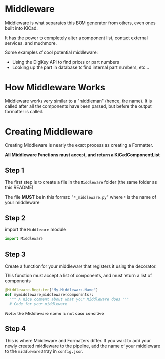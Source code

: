 # Middleware
Middleware is what separates this BOM generator from others, even ones built into
KiCad.

It has the power to completely alter a component list, contact external services, and muchmore.

Some examples of cool potential middleware:
- Using the DigiKey API to find prices or part numbers
- Looking up the part in database to find internal part numbers, etc...


# How Middleware Works
Middleware works very similar to a "middleman" (hence, the name). It is called after
all the components have been parsed, but before the output formatter is called.


# Creating Middleware
Creating Middleware is nearly the exact process as creating a Formatter.

**All Middleware Functions must accept, and return a KiCadComponentList**

## Step 1
The first step is to create a file in the `Middleware` folder (the same folder as this README)

The file **MUST** be in this format: "`*_middleware.py`" where `*` is the name of your middleware

## Step 2
import the `Middleware` module

```py
import Middleware
```

## Step 3
Create a function for your middleware that registers it using the decorator.

This function must accept a list of components, and must return a list of components

```py
@Middleware.Register("My-Middleware-Name")
def mymiddleware_middleware(components):
  """ A nice comment about what your Middleware does """
  # Code for your middleware
```

*Note:* the Middleware name is not case sensitive

## Step 4
This is where Middleware and Formatters differ. If you want to add your newly created middleware to the pipeline, add the name of your middleware to the `middleware` array in `config.json`.